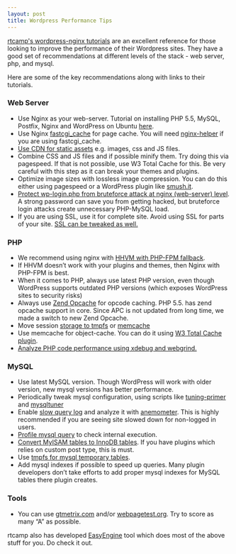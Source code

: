 ```yaml
---
layout: post
title: Wordpress Performance Tips
---
```


<a href="https://rtcamp.com/wordpress-nginx/tutorials/">rtcamp's wordpress-nginx tutorials</a> are an excellent reference for those looking to improve the performance of their Wordpress sites. They have a good set of recommendations at different levels of the stack - web server, php, and mysql.

Here are some of the key recommendations along with links to their tutorials.

### Web Server


* Use Nginx as your web-server. Tutorial on installing PHP 5.5, MySQL, Postfix, Nginx and WordPress on Ubuntu <a href="https://rtcamp.com/tutorials/linux/ubuntu-php-mysql-nginx-postfix/">here</a>.
* Use Nginx <a href="https://rtcamp.com/wordpress-nginx/tutorials/single-site/fastcgi-cache-with-purging/">fastcgi_cache</a> for page cache. You will need <a href="http://wordpress.org/extend/plugins/nginx-helper/">nginx-helper</a> if you are using fastcgi_cache.
* <a href="https://rtcamp.com/tutorials/cdn/">Use CDN for static assets</a> e.g. images, css and JS files.
* Combine CSS and JS files and if possible minify them. Try doing this via pagespeed. If that is not possible, use W3 Total Cache for this. Be very careful with this step as it can break your themes and plugins.
* Optimize image sizes with lossless image compression. You can do this either using pagespeed or a WordPress plugin like <a href="https://wordpress.org/plugins/wp-smushit/">smush.it</a>.
* <a href="https://rtcamp.com/tutorials/nginx/block-wp-login-php-bruteforce-attack/">Protect wp-login.php from bruteforce attack at nginx (web-server) level</a>. A strong password can save you from getting hacked, but bruteforce login attacks create unnecessary PHP-MySQL load.
* If you are using SSL, use it for complete site. Avoid using SSL for parts of your site. <a href="https://rtcamp.com/tutorials/nginx/ssl-pci-compliance-performance/">SSL can be tweaked as well.</a>


### PHP

* We recommend using nginx with <a href="https://rtcamp.com/tutorials/php/hhvm-with-fpm-fallback/">HHVM with PHP-FPM fallback</a>.
* If HHVM doesn’t work with your plugins and themes, then Nginx with PHP-FPM is best.
* When it comes to PHP, always use latest PHP version, even though WordPress supports outdated PHP versions (which exposes WordPress sites to security risks)
* Always use <a href="https://rtcamp.com/tutorials/php/zend-opcache/">Zend Opcache</a> for opcode caching. PHP 5.5. has zend opcache support in core. Since APC is not updated from long time, we made a switch to new Zend Opcache.
* Move session <a href="https://rtcamp.com/tutorials/php/session-tmpfs/">storage to tmpfs</a> or <a href="https://rtcamp.com/tutorials/php/memcache/">memcache</a>
* Use memcache for object-cache. You can do it using <a href="http://rtcamp.com/wordpress-nginx/tutorials/single-site/w3-total-cache/">W3 Total Cache plugin</a>.
* <a href="https://rtcamp.com/tutorials/php/xdebug-webgrind/">Analyze PHP code performance using xdebug and webgrind.</a>


### MySQL

* Use latest MySQL version. Though WordPress will work with older version, new mysql versions has better performance.
* Periodically tweak mysql configuration, using scripts like <a href="https://rtcamp.com/tutorials/mysql/tuning-primer/">tuning-primer</a> and <a href="https://rtcamp.com/tutorials/mysql/mysqltuner/">mysqltuner</a>
* Enable <a href="https://rtcamp.com/tutorials/mysql/slow-query-log/">slow query log</a> and analyze it with <a href="https://rtcamp.com/tutorials/mysql/slow-query-log-anemometer/">anemometer</a>. This is highly recommended if you are seeing site slowed down for non-logged in users.
* <a href="https://rtcamp.com/tutorials/mysql/query-profiling/">Profile mysql query</a> to check internal execution.
* <a href="https://rtcamp.com/tutorials/mysql/myisam-to-innodb/">Convert MyISAM tables to InnoDB tables</a>. If you have plugins which relies on custom post type, this is must.
* Use <a href="https://rtcamp.com/tutorials/mysql/tmpfs-temporary-folder-creation/">tmpfs for mysql temporary tables</a>.
* Add mysql indexes if possible to speed up queries. Many plugin developers don’t take efforts to add proper mysql indexes for MySQL tables there plugin creates.

### Tools

* You can use <a href="http://gtmetrix.com/">gtmetrix.com</a> and/or <a href="http://www.webpagetest.org/">webpagetest.org</a>. Try to score as many “A” as possible.

rtcamp also has developed <a href="https://rtcamp.com/easyengine">EasyEngine</a> tool which does most of the above stuff for you. Do check it out.
